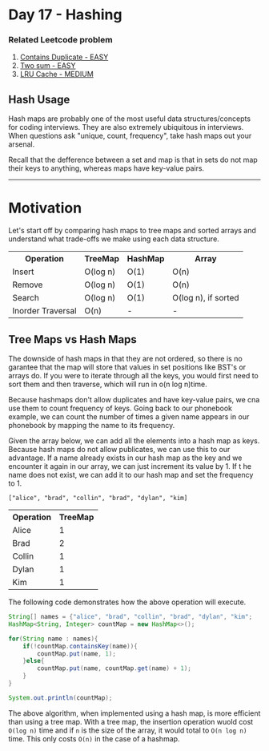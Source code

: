 # Day 17 - Hashing

### Related Leetcode problem
1. <a href="https://leetcode.com/problems/contains-duplicate/">Contains Duplicate - EASY</a>
2. <a href="https://leetcode.com/problems/two-sum/">Two sum - EASY</a>
3. <a href="https://leetcode.com/problems/lru-cache/">LRU Cache - MEDIUM</a>



## Hash Usage
Hash maps are probably one of the most useful data structures/concepts for coding interviews.
They are also extremely ubiquitous in interviews. When questions ask "unique, count, frequency", take hash maps out your arsenal.

Recall that the defference between a set and map is that in sets do not map their keys to anything, whereas maps have key-value pairs.

<hr>

# Motivation
Let's start off by comparing hash maps to tree maps and sorted arrays and understand what trade-offs we make using each data structure.

<table>
<tr>
<th>Operation</th>
<th>TreeMap</th>
<th>HashMap</th>
<th>Array</th>
</tr>
<tr>
<td>Insert</td>
<td>O(log n)</td>
<td>O(1)</td>
<td>O(n)</td>
</tr>
<tr>
<td>Remove</td>
<td>O(log n)</td>
<td>O(1)</td>
<td>O(n)</td>
</tr>
<tr>
<td>Search</td>
<td>O(log n)</td>
<td>O(1)</td>
<td>O(log n), if sorted</td>
</tr>
<tr>
<td>Inorder Traversal</td>
<td>O(n)</td>
<td>-</td>
<td>-</td>
</tr>
</table>

## Tree Maps vs Hash Maps
The downside of hash maps in that they are not ordered, so there is no garantee that the map will store that values in set positions like BST's or arrays do. If you were to iterate through all the keys, you would first need to sort them and then traverse, which will run in o(n log n)time. 

Because hashmaps don't allow duplicates and have key-value pairs, we cna use them to count frequency of keys. Going back to our phonebook example, we can count the number of times a given name appears in our phonebook by mapping the name to its frequency.

Given the array below, we can add all the elements into a hash map as keys. Because hash maps do not allow publicates, we can use this to our advantage. If a name already exists in our hash map as the key and we encounter it again in our array, we can just increment its value by 1. If t he name does not exist, we can add it to our hash map and set the frequency to 1.

```["alice", "brad", "collin", "brad", "dylan", "kim]```
<table>
<tr>
<th>Operation</th>
<th>TreeMap</th>
</tr>
<tr>
<td>Alice</td>
<td>1</td>
</tr>
<tr>
<td>Brad</td>
<td>2</td>
</tr>
<tr>
<td>Collin</td>
<td>1</td>
</tr>
<tr>
<td>Dylan</td>
<td>1</td>
</tr>
<tr>
<td>Kim</td>
<td>1</td>
</tr>
</table>

The following code demonstrates how the above operation will execute.

```java
String[] names = {"alice", "brad", "collin", "brad", "dylan", "kim";
HashMap<String, Integer> countMap = new HashMap<>();

for(String name : names){
    if(!countMap.containsKey(name)){
        countMap.put(name, 1);
    }else{
        countMap.put(name, countMap.get(name) + 1);
    }
}

System.out.println(countMap);
```

The above algorithm, when implemented using a hash map, is more efficient than using a tree map. With a tree map, the insertion operation wuold cost ```O(log n)``` time and if ```n``` is the size of the array, it would total to ```O(n log n)``` time. This only costs ```O(n)``` in the case of a hashmap.
